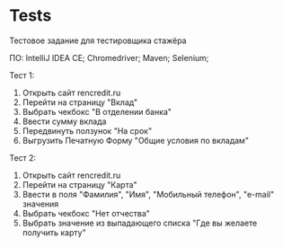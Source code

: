 # Tests
Тестовое задание для тестировщика стажёра

ПО: IntelliJ IDEA CE; Chromedriver; Maven; Selenium;

Тест 1:
1) Открыть сайт rencredit.ru
2) Перейти на страницу "Вклад"
3) Выбрать чекбокс "В отделении банка"
4) Ввести сумму вклада
5) Передвинуть ползунок "На срок"
6) Выгрузить Печатную Форму "Общие условия по вкладам"

Тест 2:
1) Открыть сайт rencredit.ru
2) Перейти на страницу "Карта"
3) Ввести в поля "Фамилия", "Имя", "Мобильный телефон", "e-mail" значения
4) Выбрать чекбокс "Нет отчества"
5) Выбрать значение из выпадающего списка "Где вы желаете получить карту"

